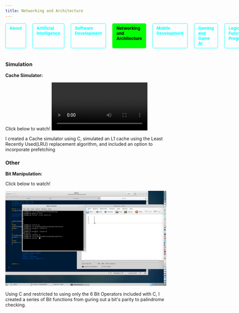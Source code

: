 ```yaml
---
title: Networking and Architecture
---
```

<nav>
  <a href="/">About</a>
  <a href="/ai">Artificial Intelligence</a>
  <a href="/software">Software Development</a>
  <a href="/network"  class="active">Networking and Architecture</a>
  <a href="/mobile">Mobile Development</a>
  <a href="/game">Gaming and Game AI</a>
  <a href="/other">Logical and Functional Programming</a>
</nav>

<style>
nav {
  display: flex;
  gap: 20px;
  margin-bottom: 40px;
}
nav a {
  color: #00ffff;
  text-decoration: none;
  font-weight: bold;
  padding: 6px 12px;
  border: 1px solid #00ffff;
  border-radius: 4px;
  transition: background 0.2s, color 0.2s;
  font-size: 13px;
}
nav a:hover {
  background: #00ffff;
  color: #000;
}
nav a.active {
  background: #00ff00;
  color: #000;
  border-color: #00ff00;
}
</style>
### Simulation

**Cache Simulator:**

Click below to watch!
<video controls="controls" src="vids/cache.mp4">
    Your browser does not support the HTML5 Video element.
</video>

I created a Cache simulator using C, simulated an L1 cache using the Least Recently Used(LRU) replacement
algorithm, and included an option to incorporate prefetching

### Other

**Bit Manipulation:**

Click below to watch!

[![](images/bit.png)](vids/bit.mp4)

Using C and restricted to using only the 6 Bit Operators included with C, I created a series of Bit
functions from guring out a bit's parity to palindrome checking.